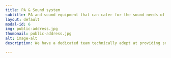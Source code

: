 ```yaml
---
title: PA & Sound system
subtitle: PA and sound equipment that can cater for the sound needs of your event.
layout: default
modal-id: 6
img: public-address.jpg
thumbnail: public-address.jpg
alt: image-alt
description: We have a dedicated team technically adept at providing sound hire services that your event needs. With state-of-the-art equipment, we always ensure our client's event always get the services they deserve. 

---
```

